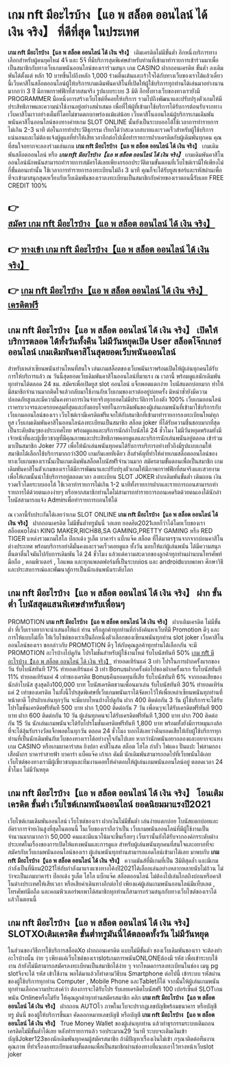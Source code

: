 # เกม nft มีอะไรบ้าง【แอ พ สล็อต ออนไลน์ ได้ เงิน จริง】  ที่ดีที่สุด ในประเทศ

**เกม nft มีอะไรบ้าง【แอ พ สล็อต ออนไลน์ ได้ เงิน จริง】** เติมเครดิตไม่มีขั้นต่ำ  อีกหนึ่งบริการทางเลือกสำหรับผู้คนยุคใหม่ 4จี และ 5จี ที่มีบริการสุดพิเศษสำหรับท่านที่เข้ามาทำรายการเข้าร่วมมาเพื่อเป็นสมาชิกกับทางเว็บเกมพนันออนไลน์ของเราร่วมสนุก เกม CASINO  ฝากถอนเครดิต ขั้นต่ำ ลงเดิมพันได้ตั้งแต่ หลัก 10 บาทขึ้นไปถึงหลัก 1,000 ร่วมตื่นเต้นและเร้าใจได้กับทางเว็บของเราได้แล้วเดี๋ยวนี้เว็บคาสิโนสล็อตออนไลน์ผู้ให้บริการเกมเดิมพันคาสิโนที่เปิดให้ผู้ใช้บริการทุกท่านได้เล่นมาอย่างนานมากกว่า 3 ปี มีภาพกราฟฟิกที่สวยสมจริง รูปแบบระบบ 3 มิติ
อีกทั้งทางเว็บของทางเรายังมี  PROGRAMMER มือหนึ่งการสร้างเว็บไซต์ที่คอยให้บริการ  รวมไปถึงพัฒนาและปรับปรุงตัวเกมให้มีประสิทธิภาพและความน่าใช้งานอยู่อย่างสม่ำเสมอ เพื่อที่ให้ผู้ที่เข้ามาใช้บริการได้รับการต้อนรับจากทางเว็บคาสิโนเราอย่างเต็มที่โดยไม่ขาดตกบกพร่องแม้แต่น้อย เว็บคาสิโนออนไลน์ผู้บริการเกมเดิมพันพนันคาสิโนออนไลน์ของทางค่ายเกม SLOT ONLINE นั้นยังเป็นระบบออโต้ใช้เวลาการทำรายการไม่เกิน 2-3 นาที ต่อในการทำประวัติธุกรรม เรียกได้ว่าสะดวกสบายและรวดเร็วสำหรับผู้ใช้บริการแน่นอนและไม่ต้องแจ้งผู้ดูแลที่ทำให้เสียเวลาอีกต่อไปเมื่อทำรายการฝากเครดิตกับผู้เดิมพันทุกคน
คุณที่สนใจอยากจะลองร่วมเล่นเกม **เกม nft มีอะไรบ้าง【แอ พ สล็อต ออนไลน์ ได้ เงิน จริง】** เกมเดิมพันสล็อตออนไลน์ หรือ ***เกม nft มีอะไรบ้าง【แอ พ สล็อต ออนไลน์ ได้ เงิน จริง】*** เกมเดิมพันคาสิโนออนไลน์นักพนันสามารถทำรายการสมัครได้เลยเพียงกรอกประวัติตามขั้นตอนที่เว็บไซต์เรามีให้เพียงไม่กี่ขั้นตอนเท่านั้น ใช้เวลาการทำรายการลงทะเบียนไม่ถึง 3 นาที คุณก็จะได้รับยูสเซอร์และรหัสผ่านเพื่อที่จะเข้ามาสนุกสุดเหวี่ยงกับเว็บเดิมพันของเราลงทะเบียนเป็นสมาชิกกับค่ายของเราตอนนี้รับเลย FREE CREDIT 100%

## 👉 [สมัคร เกม nft มีอะไรบ้าง【แอ พ สล็อต ออนไลน์ ได้ เงิน จริง】](https://archa888.com/)
## 👉 [ทางเข้า เกม nft มีอะไรบ้าง【แอ พ สล็อต ออนไลน์ ได้ เงิน จริง】](https://archa888.com/)
## 👉 [เกม nft มีอะไรบ้าง【แอ พ สล็อต ออนไลน์ ได้ เงิน จริง】 เครดิตฟรี](https://archa888.com/)

## เกม nft มีอะไรบ้าง【แอ พ สล็อต ออนไลน์ ได้ เงิน จริง】 เปิดให้บริการตลอด ได้ทั้งวันทั้งคืน ไม่มีวันหยุดเปิด User สล็อตโจ๊กเกอร์ออนไลน์ เกมเดิมพันคาสิโนสุดยอดเว็บพนันออนไลน์

สำหรับเหล่าเซียนพนันท่านไหนที่สนใจ เล่นเกมสล็อตของเว็บพนันเราพร้อมเปิดให้ผู้เล่นทุกคนได้รับการให้บริการแล้ว ณ วันนี้สุดยอดเว็บเดิมพันคาสิโนออนไลน์ที่มาแรง ณ เวลานี้ พร้อมดูแลนักเดิมพันทุกท่านได้ตลอด 24 ชม. สมัครเพื่อเปิดยูส slot ออนไลน์ แจ็กพอตแตกง่าย โบนัสแตกบ่อยมาก ทำให้มีสมาชิกจำนวนมากติดใจแล้วกลับมาใช้งานกับเว็บเกมของเราต่ออยู่บ่อยครั้ง มิหนำซ้ำยังมีความปลอดภัยสูงและมีความั่นคงทางการเงินจ่ายจริงทุกยอดไม่มีประวัติการโกงตัง 100% เว็บเกมออนไลน์เราครบวงจรและครอบคลุมที่สุดและยังตอบโจทย์ในการเดิมพันของผู้เล่นเกมพนันที่เข้ามาใช้บริการกับเว็บเกมออนไลน์ของเรา
เว็บไซต์เรามีเครดิตฟรีแจกให้กับสมาชิกที่เข้ามาทำรายการลงทะเบียนใหม่ทุกยูส เว็บเกมเดิมพันคาสิโนออนไลน์ลงทะเบียนเป็นสมาชิก สล็อต joker ที่ได้รับความชื่นชอบมากที่สุดเป็นระดับต้นๆของประเทศไทย พร้อมดูแลและบริการนักล่าโบนัสได้ 24 ชั่วโมง ไม่มีวันหยุดพร้อมยังมีเจ้าหน้าที่และผู้เชี่ยวชาญที่มีคุณภาพและประสิทธิภาพคอยดูแลและบริการนักเล่นพนันอยู่ตลอด เข้าร่วมมาเป็นสมาชิก Joker 777 เพื่อให้นักเล่นพนันทุกคนได้รับการบริการอย่างทั่วถึงมีรูปแบบเกมให้สมาชิกได้เลือกใช้บริการมากกว่า300 เกมกันเลยทีเดียว
สิ่งสำคัญที่ทำให้ค่ายเกมสล็อตออนไลน์ของทางเว็บเกมของเรานั้นเป็นเกมเดิมพันสล็อตโบนัสฟรีจำนวนมาก สมัครตามขั้นตอนเพื่อเป็นสมาชิก  เกมเดิมพันคาสิโนตัวเกมของเราได้มีการพัฒนาและปรับปรุงตัวเกมให้มีภาพกราฟฟิกที่สมจริงและสวยงามเพื่อให้เกมนั้นน่าใช้บริการอยู่ตลอดเวลา ลงทะเบียน SLOT JOKER ฝากเดิมพันขั้นต่ำ เติมถอน เงินรวดเร็วโดยระบบออโต้ ใช้เวลาทำรายการไม่เกิน 1-2 นาทีทั้งรายการฝากและรายการถอนสามารถทำรายการได้ด้วยตนเองง่ายๆ หรือหากสมาชิกท่านใดไม่สามารถทำรายการถอนเคดริตด้วยตนเองได้นักล่าโบนัสสามารถแจ้ง Adminเพื่อทำรายการถอนให้ได้

ณ เวลานี้รับประกันได้เลยว่าเกม SLOT ONLINE  **เกม nft มีอะไรบ้าง【แอ พ สล็อต ออนไลน์ ได้ เงิน จริง】** ฝากถอนเครดิต ไม่มีขั้นต่ำทรูมันนี่ วอเลท ยอดฮิต2021เลยก็ว่าได้โดยเว็บของเรา สล็อตxoได้นำ  KING MAKER,RICH88,SA GAMING,PRETTY GAMING หรือ RED TIGER แหล่งรวมเกมไฮโล ป๊อกเด้ง รูเล็ต บาคาร่า แบ็กแจ๊ค สล็อต ที่ได้มาตรฐานจากจากบ่อนคาสิโนต่างประเทศ พร้อมบริการอย่าดีมั่นคงและรวดเร็วคอยดูแล ทั้งวัน มอบให้แก่ผู้เล่นพนัน ได้มีความสนุกตื่นตาตื่นใจมันไปกับการเดิมพัน ได้ 24 ชั่วโมง แล้วแต่ความสะดวกของลูกค้าทุกท่านผ่านบนโทรศัพท์มือถือ , คอมพิวเตอร์ , ไอแพด และทุกแพลตฟอร์มที่เป็นระบบios และ androidแบบพกพา ศึกษาวิธีและประสบการณ์และพัฒนาสู่การเป็นนักเล่นพนันระดับโลก

## เกม nft มีอะไรบ้าง【แอ พ สล็อต ออนไลน์ ได้ เงิน จริง】 ฝาก ขั้นต่ำ โบนัสสุดแสนพิเศษสำหรับเพื่อนๆ

 PROMOTION  **เกม nft มีอะไรบ้าง【แอ พ สล็อต ออนไลน์ ได้ เงิน จริง】** ฝากเติมเครดิต ไม่มีขั้นต่ำ ที่เว็บเราอยากจะนำเสนอให้แก่  ท่าน หรือลูกค้าทุกท่านที่กำลังค้นหาเว็บที่มี  Promotion ดีๆ และการให้แบบไม่กั๊ก ให้เว็บไซต์ของเราเป็นอีกหนึ่งตัวเลือกของเซียนพนันทุกท่าน slot joker เว็บคาสิโนออนไลน์ของเรา ขอกล่าวกับ PROMOTION ดีๆ ให้กับคุณลูกค้าทุกท่านได้เลือกกัน จะมี PROMOTION อะไรบ้างไปดูกัน
โปรโมชั่นสำหรับผู้ใช้งานใหม่ รับโบนัสทันที 50% [เกม nft มีอะไรบ้าง【แอ พ สล็อต ออนไลน์ ได้ เงิน จริง】](https://archa888.com/) ทำยอดเทิร์นแค่ 3 เท่า
โปรในการฝากครั้งแรกของวัน รับโบนัสทันที 17% ทำยอดเทิร์นแค่ 3 เท่า
Bonusฝากครั้งต่อไปของฝากครั้งแรก รับโบนัสทันที 11% ทำยอดเทิร์นแค่ 4 เท่าของเครดิต
Bonusคืนยอดทุนที่เสีย รับโบนัสทันที 6% จากยอดเสียของนักล่าโบนัส สูงสุดถึง100,000 บาท
โบนัสเครดิตชวนเพื่อนมาเล่น รับโบนัสทันที 30% ทำยอดเทิร์นแค่ 2 เท่าของเครดิต
ในทั้งนี้โปรสุดพิเศษที่เว็บเกมพนันเราได้จัดหาไว้ให้เพื่อเหล่าเซียนพนันทุกท่านที่หน้าตาดี โปรฝากเล่นทุกๆวัน จะมีแบบไหนบ้างไปดูกัน
ฝาก 400 ติดต่อกัน 3 วัน ผู้ใช้บริการจะได้รับโปรโมชั่นเครดิตฟรีทันที 500 บาท
ฝาก 1,000 ติดต่อกัน 7 วัน เพื่อนๆจะได้รับเครดิตฟรีทันที 900 บาท
ฝาก 600 ติดต่อกัน 10 วัน ผู้เล่นทุกคนจะได้รับเครดิตฟรีทันที 1,300 บาท
ฝาก 700 ติดต่อกัน 15 วัน นักเล่นเกมพนันจะได้รับโปรโมชั่นเครดิตฟรีทันที 1,800 บาท
พร้อมทั้งยังมีการหมุนกงล้อที่จะได้ลุ้นรับรางวัลแจ็กพอตในทุกวัน ตลอด 24 ชั่วโมง บอกได้เลยว่าคืนยอดเสียให้กับผู้ใช้บริการทุกท่านที่เป็นนักเดิมพันกับเว็บของทางเราได้อย่างจุใจกันไปเลย หากว่านักพนันอยากลองและอยากจะแทง เกม CASINO หรือเกมบาคาร่าสด ยิงปลา คาสิโนสด สล็อต ไฮโล กำถั่ว ไพ่แคง ปั่นแปะ ไพ่สามกอง เสือมังกร บาคาร่าสายฟ้า บาคาร่า แบ็คแจ๊ค เก้าเก ดัมมี่ นักเดิมพันสามารถกดไปที่เว็บพนันได้เลย เว็บไซต์ของทางเรามีผู้เชี่ยวชาญและทีมงานคอยให้คำตอบให้ผู้เล่นเกมพนันออนไลน์อยู่ ตลอดเวลา 24 ชั่วโมง ไม่มีวันหยุด

## เกม nft มีอะไรบ้าง【แอ พ สล็อต ออนไลน์ ได้ เงิน จริง】 โอนเติมเครดิต ขั้นต่ำ  เว็บไซต์เกมพนันออนไลน์ ยอดนิยมมาแรงปี2021

เว็บไซต์เกมเดิมพันออนไลน์ เว็บไซต์ของเรา ฝากเงินไม่มีขั้นต่ำ เล่นง่ายแตกบ่อย โบนัสแตกบ่อยและอัตราการจ่ายเงินสูงที่สุดในตอนนี้ ในเว็บของเราถือว่าเป็น เว็บเกมพนันออนไลน์ที่มีผู้ใช้งานเป็นจำนวนมากมากกว่า 50,000 คนและมีแนวโน้มจะขึ้นเรื่อยๆ เว็บเรานั้นยังได้รับจากองค์กรระดับต่างประเทศในเรื่องของการเปิดให้แทงพนันและการดูแล สำหรับผู้เล่นพนันทุกคนที่สนใจและอยากที่จะสมัครกับเว็บเกมพนันออนไลน์ของเรา ผู้เล่นพนันทุกท่านสามารถแอดไลน์เข้ามาได้เลย
	มาพบกับ **เกม nft มีอะไรบ้าง【แอ พ สล็อต ออนไลน์ ได้ เงิน จริง】** ความมันส์ที่มีเกมที่เป็น 3มิติสุดล้ำ และมีเกมกำลังเป็นที่นิยม2021ให้กับกำลังมาแรงแซงทางโค้งปี2021ได้เลือกเล่นอย่างหลากหลายนับไม่ถ้วน  ไม่ว่าจะเป็นเกมบาคาร่า ป๊อกเด้ง รูเล็ต ไฮโล แบ็กแจ๊ค สล็อตออนไลน์ ไม่ต้องไปเล่นไกลถึงบ่อนหรือคาสิโนต่างประเทศให้เสียเวลา หรือเสียค่าเดินทางอีกต่อไป เพียงแค่ผู้เล่นเกมพนันออนไลน์มีแท็บเลต , โทรศัพท์มือถือ และคอมพิวเตอร์พกพาได้สมาชิกทุกท่านก็สามารถร่วมสนุกกับทางเว็บไซต์ของเราได้แล้วในตอนนี้

## เกม nft มีอะไรบ้าง【แอ พ สล็อต ออนไลน์ ได้ เงิน จริง】 SLOTXOเติมเครดิต ขั้นต่ำทรูมันนี่ได้ตลอดทั้งวัน ไม่มีวันหยุด

ในส่วนของวิธีการใช้บริการสล็อตXo ฝากถอนเครดิต แบบไม่มีขั้นต่ำ ของเว็บเดิมพันของเรา จะต้องทำอะไรบ้างนั้น ง่าย ๆ เพียงแค่เว็บไซต์ของเราslotเกมการพนันONLONEต้องมี รหัส เพื่อเข้าระบบใช้งาน ถ้ายังไม่มีสามารถสมัครลงทะเบียนเป็นสมาชิกได้ง่าย ๆ จากโหมดการลงทะเบียนในช่อง เมนู pg slotจึงจะได้ รหัส เข้าใช้งาน พอได้มาแล้วก็ทำตามวิธีบน Smartphone  ต่อไปนี้
เข้าระบบ รหัสผ่าน  ของผู้ใช้บริการทุกท่าน Computer , Mobile Phone และTabletก็ได้
จากนั้นให้ผู้เล่นเกมพนันทุกท่านเลือกความประสงค์ว่า ต้องการจะได้รับโปร รับเลยเครดิตโบนัสฟรี 100 เปอร์เซ็นต์  SLOTเกมพนัน Onlineหรือไม่รับ
ให้คุณลูกค้าทุกท่านสมัครสมาชิก คลิก **เกม nft มีอะไรบ้าง【แอ พ สล็อต ออนไลน์ ได้ เงิน จริง】** ฝากถอน AUTOไว ภาพในเว็บจะปรากฏเลขบัญชีพร้อมธนาคาร หรือบัญชี ทรู มันนี่ ของผู้ให้บริการขึ้นมา
คัดลอกหมายเลขบัญชี หรือบัญชี **เกม nft มีอะไรบ้าง【แอ พ สล็อต ออนไลน์ ได้ เงิน จริง】** True Money Wallet ของผู้เล่นทุกท่าน แล้วทำธุรกรรมระบบเติมถอนเครดิตไม่มีขั้นต่ำได้เลย
หลังทำรายการแล้ว รอประมาณ29 วินาที ระบบจะเติมเงินเข้าบัญชีJoker123ของนักเดิมพันทุกคนผู้สมัครสมาชิก
ถ้ามีปัญหาเรื่องเงินไม่เข้า กรุณาติดต่อทีมงานคุณภาพ ที่ทำเรื่องลงทะเบียนตามขั้นตอนเพื่อเป็นสมาชิกผ่านช่องทางที่แนบเอาไว้ทางหน้าเว็บslot joker


